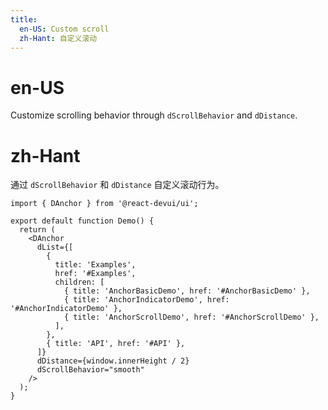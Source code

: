 ```yaml
---
title:
  en-US: Custom scroll
  zh-Hant: 自定义滚动
---
```


# en-US

Customize scrolling behavior through `dScrollBehavior` and `dDistance`.

# zh-Hant

通过 `dScrollBehavior` 和 `dDistance` 自定义滚动行为。

```tsx
import { DAnchor } from '@react-devui/ui';

export default function Demo() {
  return (
    <DAnchor
      dList={[
        {
          title: 'Examples',
          href: '#Examples',
          children: [
            { title: 'AnchorBasicDemo', href: '#AnchorBasicDemo' },
            { title: 'AnchorIndicatorDemo', href: '#AnchorIndicatorDemo' },
            { title: 'AnchorScrollDemo', href: '#AnchorScrollDemo' },
          ],
        },
        { title: 'API', href: '#API' },
      ]}
      dDistance={window.innerHeight / 2}
      dScrollBehavior="smooth"
    />
  );
}
```
